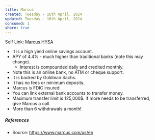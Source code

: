 ```yaml
---
title: Marcus
created: Tuesday - 16th April, 2024
updated: Tuesday - 16th April, 2024
consumed: 1
share: true
---
```


Self Link: [Marcus HYSA](Marcus%20HYSA.md)

* It is a high yield online savings account.
* APY of 4.4% - much higher than traditional banks (note this may change).
  * Interest is compounded daily and credited monthly.
* Note this is an online bank, no ATM or cheque support.
* It is backed by Goldman Sachs.
* It has no fees or minimum deposits.
* Marcus is FDIC insured.
* You can link external bank accounts to transfer money.
* Maximum transfer limit is 125,000$. If more needs to be transferred, give Marcus a call.
* More than 6 withdrawals a month!

##### References

* Source: https://www.marcus.com/us/en
